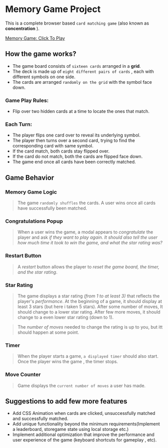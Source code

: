 # Memory Game Project  
 This is a complete browser based `card matching game` (also known as  **concentration** ).
 
 [Memory Game: Click To Play](https://nayaksofia.github.io/memory-game-udacity-sofia/)

## How the game works?
* The game board consists of `sixteen cards` arranged in a **grid**.
* The deck is made up of `eight different pairs of cards` , each with different symbols on one side.
* The cards are arranged `randomly on the grid` with the symbol face down.
### Game Play Rules:
* Flip over two hidden cards at a time to locate the ones that match.
### Each Turn:
* The player flips one card over to reveal its underlying symbol.
* The player then turns over a second card, trying to find the corresponding card with same symbol.
* If the card match, both cards stay flipped over.
* If the card do not match, both the cards are flipped face down.
* The game end once all cards have been correctly matched. 

## Game Behavior
### Memory Game Logic
> The game `randomly shuffles` the cards. A user wins once all cards have successfully been matched. 
### Congratulations Popup
> When a user wins the game, a modal appears to _congratulate_ the player and ask _if they want to play again. It should also tell the user how much time it took to win the game, and what the star rating was?_ 
### Restart Button
>  A _restart_ button allows the player to _reset the game board, the timer, and the star rating_.
### Star Rating
> The game displays a star rating _(from 1 to at least 3)_ that reflects the player's _performance_. At the beginning of a game, it should display at least 3 stars (but here i taken 5 stars). After some number of moves, It should change to a lower star rating. After few more moves, it should change to a even lower star rating (down to 1).

> The _number of moves_ needed to change the rating is up to you, but itt should happen at some point. 
### Timer
> When the player starts a game, `a displayed timer` should also start. Once the player wins the game , the timer stops. 
### Move Counter
> Game displays the `current number of moves` a user has made.

## Suggestions to add few more features 
* Add CSS Animation when cards are clicked, unsuccessfully matched and successfully matched.
* Add unique functionality beyond the minimum requirements(Implement a leaderboard, storegame state using local storage etc.)
* Implement additional optimization that improve the performance and user experience of the game (keyboard shortcuts for gameplay , etc).